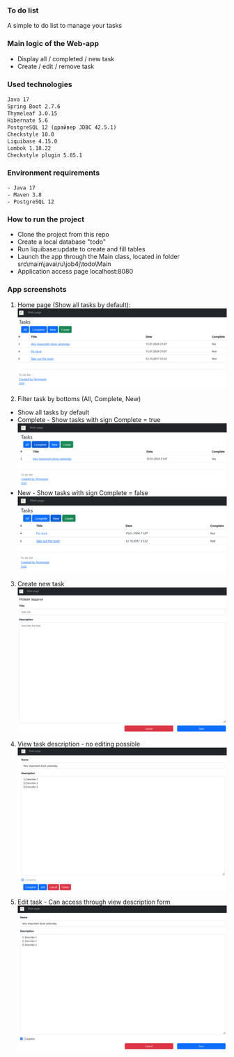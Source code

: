 ### To do list
A simple to do list to manage your tasks

### Main logic of the Web-app
* Display all / completed / new task
* Create / edit / remove task

### Used technologies
    Java 17
    Spring Boot 2.7.6
    Thymeleaf 3.0.15
    Hibernate 5.6
    PostgreSQL 12 (драйвер JDBC 42.5.1)
    Checkstyle 10.0
    Liquibase 4.15.0
    Lombok 1.18.22
    Checkstyle plugin 5.85.1

### Environment requirements
    - Java 17
    - Maven 3.8
    - PostgreSQL 12

### How to run the project
* Clone the project from this repo
* Create a local database "todo"
* Run liquibase:update to create and fill tables
* Launch the app through the Main class, located in folder src\main\java\ru\job4j\todo\Main
* Application access page localhost:8080
   
### App screenshots

1) Home page (Show all tasks by default):
![img.png](image/MainPage.png)

2) Filter task by bottoms (All, Complete, New)
- Show all tasks by default
- Complete - Show tasks with sign Complete = true
![img.png](image/CompleteTask.png)
- New - Show tasks with sign Complete = false
![img.png](image/NewTask.png)

3) Create new task
![img.png](image/CreateTask.png)

4) View task description - no editing possible
![img.png](image/ViewTask.png)

5) Edit task - Can access through view description form
![img.png](image/EditTask.png)

